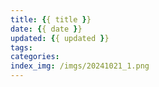 ```yaml
---
title: {{ title }}
date: {{ date }}
updated: {{ updated }}
tags:
categories:
index_img: /imgs/20241021_1.png
---
```


